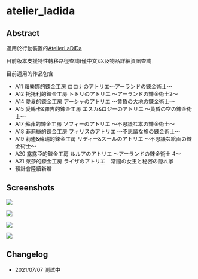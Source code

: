 # atelier_ladida

## Abstract

適用於行動裝置的[AtelierLaDiDa](https://github.com/STRockefeller/AtelierLaDiDa)



目前版本支援特性轉移路徑查詢(僅中文)以及物品詳細資訊查詢

目前適用的作品包含 

- A11 蘿樂娜的鍊金工房 ロロナのアトリエ～アーランドの錬金術士～
- A12 托托利的鍊金工房 トトリのアトリエ ～アーランドの錬金術士2～ 
- A14 愛夏的鍊金工房 アーシャのアトリエ 〜黄昏の大地の錬金術士〜 
- A15 愛絲卡&羅吉的鍊金工房 エスカ&ロジーのアトリエ 〜黄昏の空の錬金術士〜 
- A17 蘇菲的鍊金工房 ソフィーのアトリエ ～不思議な本の錬金術士～ 
- A18 菲莉絲的鍊金工房 フィリスのアトリエ 〜不思議な旅の錬金術士〜
- A19 莉迪&蘇瑞的鍊金工房 リディー&スールのアトリエ 〜不思議な絵画の錬金術士〜 
- A20 露露亞的鍊金工房 ルルアのアトリエ ～アーランドの錬金術士 4～ 
- A21 萊莎的鍊金工房 ライザのアトリエ　常闇の女王と秘密の隠れ家
- 預計會陸續新增



## Screenshots

![](https://i.imgur.com/KRPX4O7.png)

![](https://i.imgur.com/j7dWTnr.png)

![](https://i.imgur.com/NHps4K9.png)

![](https://i.imgur.com/WxQvJpZ.png)

## Changelog



* 2021/07/07 測試中
